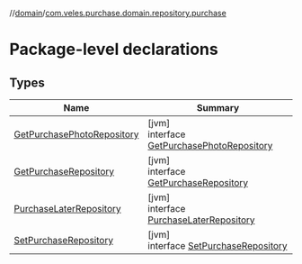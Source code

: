 //[domain](../../index.md)/[com.veles.purchase.domain.repository.purchase](index.md)

# Package-level declarations

## Types

| Name | Summary |
|---|---|
| [GetPurchasePhotoRepository](-get-purchase-photo-repository/index.md) | [jvm]<br>interface [GetPurchasePhotoRepository](-get-purchase-photo-repository/index.md) |
| [GetPurchaseRepository](-get-purchase-repository/index.md) | [jvm]<br>interface [GetPurchaseRepository](-get-purchase-repository/index.md) |
| [PurchaseLaterRepository](-purchase-later-repository/index.md) | [jvm]<br>interface [PurchaseLaterRepository](-purchase-later-repository/index.md) |
| [SetPurchaseRepository](-set-purchase-repository/index.md) | [jvm]<br>interface [SetPurchaseRepository](-set-purchase-repository/index.md) |
